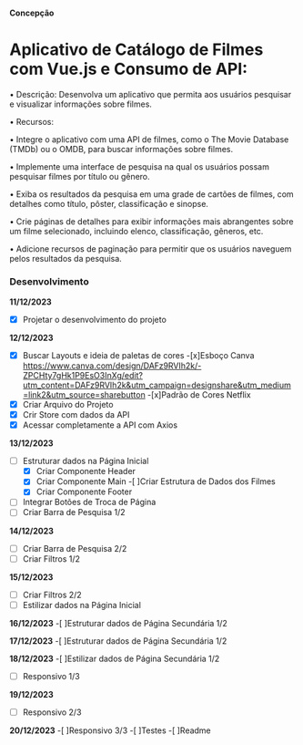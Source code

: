 #### Concepção

# Aplicativo de Catálogo de Filmes com Vue.js e Consumo de API:

•	Descrição: Desenvolva um aplicativo que permita aos usuários pesquisar e visualizar informações sobre filmes.

•	Recursos:

•	Integre o aplicativo com uma API de filmes, como o The Movie Database (TMDb) ou o OMDB, para buscar informações sobre filmes.

•	Implemente uma interface de pesquisa na qual os usuários possam pesquisar filmes por título ou gênero.

•	Exiba os resultados da pesquisa em uma grade de cartões de filmes, com detalhes como título, pôster, classificação e sinopse.

•	Crie páginas de detalhes para exibir informações mais abrangentes sobre um filme selecionado, incluindo elenco, classificação, gêneros, etc.

•	Adicione recursos de paginação para permitir que os usuários naveguem pelos resultados da pesquisa.


### Desenvolvimento


**11/12/2023**
-[x] Projetar o desenvolvimento do projeto

**12/12/2023**
-[x] Buscar Layouts e ideia de paletas de cores
    -[x]Esboço Canva
    https://www.canva.com/design/DAFz9RVIh2k/-ZPCHty7gHk1P9EsO3InXg/edit?utm_content=DAFz9RVIh2k&utm_campaign=designshare&utm_medium=link2&utm_source=sharebutton
    -[x]Padrão de Cores Netflix
-[x] Criar Arquivo do Projeto
-[x] Crir Store com dados da API
-[x] Acessar completamente a API com Axios

**13/12/2023**
-[ ] Estruturar dados na Página Inicial
    -[x] Criar Componente Header
    -[x] Criar Componente Main
        -[ ]Criar Estrutura de Dados dos Filmes
    -[x] Criar Componente Footer
-[ ] Integrar Botões de Troca de Página
-[ ] Criar Barra de Pesquisa 1/2

**14/12/2023**
-[ ] Criar Barra de Pesquisa 2/2
-[ ] Criar Filtros 1/2

**15/12/2023**
-[ ] Criar Filtros 2/2
-[ ] Estilizar dados na Página Inicial

**16/12/2023**
-[ ]Estruturar dados de Página Secundária 1/2

**17/12/2023**
-[ ]Estruturar dados de Página Secundária 1/2

**18/12/2023**
-[ ]Estilizar dados de Página Secundária 1/2
-[ ] Responsivo 1/3

**19/12/2023**
-[ ] Responsivo 2/3

**20/12/2023**
-[ ]Responsivo 3/3
-[ ]Testes 
-[ ]Readme



